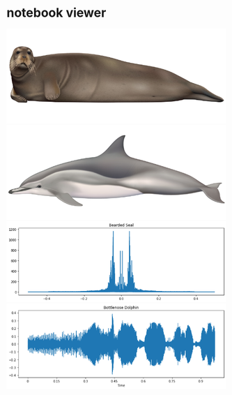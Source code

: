 # notebook viewer

![Drag Racing](https://github.com/zepsgit/ocean-mammal-sounds-classification/blob/master/Erignathus-barbatus.png)
![Drag Racing](https://github.com/zepsgit/ocean-mammal-sounds-classification/blob/master/Stenella-clymene.png)
![Drag Racing](https://github.com/zepsgit/ocean-mammal-sounds-classification/blob/master/fft.png)
![Drag Racing](https://github.com/zepsgit/ocean-mammal-sounds-classification/blob/master/time.png)



